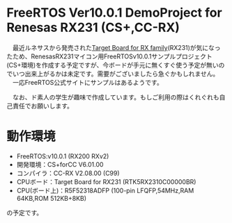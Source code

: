 # FreeRTOS Ver10.0.1 DemoProject for Renesas RX231 (CS+,CC-RX)

　最近ルネサスから発売された[Target Board for RX family](https://www.renesas.com/ja-jp/products/software-tools/boards-and-kits/cpu-mpu-boards/rx-family-target-board.html)(RX231)が気になったため、RenesasRX231マイコン用FreeRTOSv10.0.1サンプルプロジェクト(CS+環境)を作成する予定ですが、今ボードが手元に無くすぐ使う予定が無いのでいつ出来上がるかは未定です。需要がございましたら急ぐかもしれません。  
　一応FreeRTOS公式サイトにサンプルはあるようです。
 
 　なお、ド素人の学生が趣味で作成しています。もしご利用の際はくれぐれも自己責任でお願いします。
 
 # 動作環境
* FreeRTOS:v10.0.1 (RX200 RXv2)  
* 開発環境：CS+forCC V6.01.00  
* コンパイラ：CC-RX V2.08.00 (C99)  
* CPUボード：Target Board for RX231 (RTK5RX2310C00000BR)  
* CPU(ボード上)：R5F52318ADFP (100-pin LFQFP,54MHz,RAM 64KB,ROM 512KB+8KB)  

の予定です。